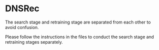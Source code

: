 # DNSRec
The search stage and retraining stage are separated from each other to avoid confusion.

Please follow the instructions in the files to conduct the search stage and retraining stages separately.
